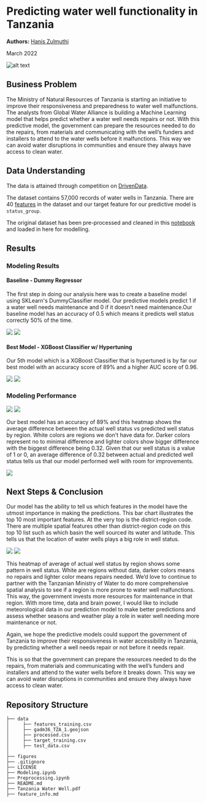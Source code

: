 # Predicting water well functionality in Tanzania

**Authors:** [Hanis Zulmuthi](https://github.com/hanis-z)

March 2022

![alt text](https://cff2.earth.com/uploads/2020/10/25212747/clean-21479_1280-960x640.jpg)

## Business Problem

The Ministry of Natural Resources of Tanzania is starting an initiative to improve their responsiveness and preparedness to water well malfunctions. The analysts from Global Water Alliance is building a Machine Learning model that helps predict whether a water well needs repairs or not. With this predictive model, the government can prepare the resources needed to do the repairs, from materials and communicating with the well’s funders and installers to attend to the water wells before it malfunctions. This way we can avoid water disruptions in communities and ensure they always have access to clean water.

## Data Understanding

The data is attained through competition on [DrivenData](https://www.drivendata.org/competitions/7/pump-it-up-data-mining-the-water-table/page/23/). 

The dataset contains 57,000 records of water wells in Tanzania. There are 40 [features](feature_info.md) in the dataset and our target feature for our predictive model is `status_group`. 

The original dataset has been pre-processed and cleaned in this [notebook](https://github.com/hanis-z/Tanzania-Water-Well/blob/main/Preprocessing.ipynb) and loaded in here for modelling.

## Results
### Modeling Results 
#### Baseline - Dummy Regressor

The first step in doing our analysis here was to create a baseline model using SKLearn's DummyClassifier model. Our predictive models predict 1 if a water well needs maintenance and 0 if it doesn’t need maintenance.Our baseline model has an accuracy of 0.5 which means it predicts well status correctly 50% of the time. 

<img src= "figures/dummy_confusion matrix.png">


<img src= "figures/dummy_roc.png">

#### Best Model - XGBoost Classifier w/ Hypertuning

Our 5th model which is a XGBoost Classifier that is hypertuned is by far our best model with an accuracy score of 89% and a higher AUC score of 0.96.

<img src= "figures/best_model_confusion_matrix.png">


<img src= "figures/bestmodel_roc.png">


### Modeling Performance

<img src= "figures/model_comparison_accuracy.jpg">
<img src= "figures/model_comparison_auc.jpg">

Our best model has an accuracy of 89% and this heatmap shows the average difference between the actual well status vs predicted well status by region. White colors are regions we don't have data for. Darker colors represent no to minimal difference and lighter colors show bigger difference with the biggest difference being 0.32. Given that our well status is a value of 1 or 0, an average difference of 0.32 between actual and predicted well status tells us that our model performed well with room for improvements. 

<img src= "figures/status_diff.png">


## Next Steps & Conclusion

Our model has the ability to tell us which features in the model have the utmost importance in making the predictions. This bar chart illustrates the top 10 most important features. At the very top is the district-region code. There are multiple spatial features other than district-region code on this top 10 list such as which basin the well sourced its water and latitude. This tells us that the location of water wells plays a big role in well status.

<img src= "figures/feature_importance.jpg">

<img src= "figures/actual_status.png">

This heatmap of average of actual well status by region shows some pattern in well status. White are regions without data, darker colors means no repairs and lighter color means repairs needed. We’d love to continue to partner with the Tanzanian Ministry of Water to do more comprehensive spatial analysis to see if a region is more prone to water well malfunctions. This way, the government invests more resources for maintenance in that region. With more time, data and brain power, I would like to include meteorological data in our prediction model to make better predictions and assess whether seasons and weather play a role in water well needing more maintenance or not.

Again, we hope the predictive models could support the government of Tanzania to improve their responsiveness in water accessibility in Tanzania, by predicting whether a well needs repair or not before it needs repair. 

This is so that the government can prepare the resources needed to do the repairs, from materials and communicating with the well’s funders and installers and attend to the water wells before it breaks down. This way we can avoid water disruptions in communities and ensure they always have access to clean water.


## Repository Structure
  ```
├── data
│     ├── features_training.csv
│     ├── gadm36_TZA_1.geojson
│     ├── processed.csv
│     ├── target_training.csv
│     ├── test_data.csv
│ 
├── figures
├── .gitignore
├── LICENSE
├── Modeling.ipynb
├── Preprocessing.ipynb  
├── README.md
├── Tanzania Water Well.pdf
├── feature_info.md


  ```
